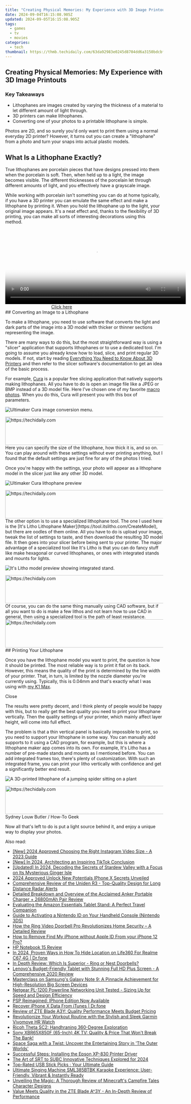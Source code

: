 ```yaml
---
title: "Creating Physical Memories: My Experience with 3D Image Printouts"
date: 2024-09-04T16:15:08.905Z
updated: 2024-09-05T16:15:08.905Z
tags:
  - games
  - tv
  - movies
categories:
  - tech
thumbnail: https://thmb.techidaily.com/63da92983e0245d8704dd6a3150bdcbfb7cabcd587560ad00c9351b904f56102.jpg
---
```


## Creating Physical Memories: My Experience with 3D Image Printouts

### Key Takeaways

* Lithophanes are images created by varying the thickness of a material to let different amount of light through.
* 3D printers can make lithophanes.
* Converting one of your photos to a printable lithophane is simple.

 Photos are 2D, and so surely you'd only want to print them using a normal everyday 2D printer? However, it turns out you can create a "lithophane" from a photo and turn your snaps into actual plastic models.

##  What Is a Lithophane Exactly?

 True lithophanes are porcelain pieces that have designs pressed into them when the porcelain is soft. Then, when held up to a light, the image becomes visible. The different thicknesses of the porcelain let through different amounts of light, and you effectively have a grayscale image.

 While working with porcelain isn't something you can do at home typically, if you have a 3D printer you can emulate the same effect and make a lithophane by printing it. When you hold the lithophane up to the light, your original image appears. It's a neat effect and, thanks to the flexibility of 3D printing, you can make all sorts of interesting decorations using this method.

<!-- affiliate ads begin -->
<span id="1982508">
					<video width="576" height="240" style="cursor:pointer"
           poster="//a.impactradius-go.com/display-clicktoplayimage/1982508.png"
           onclick="if(!this.playClicked){this.play();this.setAttribute('controls',true);this.playClicked=true;}">
	   <source src="//a.impactradius-go.com/display-ad/22993-1982508">
	   <img src="//a.impactradius-go.com/display-clicktoplayimage/1982508.png" style="border: none; height: 100%; width: 100%; object-fit: contain">
	</video>
	<div style="width:360px;text-align:center"><a href="javascript:window.open(decodeURIComponent('https%3A%2F%2Fhomestyler.sjv.io%2Fc%2F5597632%2F1982508%2F22993'), '_blank');void(0);">Click here</a></div>
</span>
<img height="0" width="0" src="https://imp.pxf.io/i/5597632/1982508/22993" style="position:absolute;visibility:hidden;" border="0" />
<!-- affiliate ads end -->
##  Converting an Image to a Lithophane

 To make a lithophane, you need to use software that converts the light and dark parts of the image into a 3D model with thicker or thinner sections representing the image.

 There are many ways to do this, but the most straightforward way is using a "slicer" application that supports lithophanes or to use a dedicated tool. I'm going to assume you already know how to load, slice, and print regular 3D models. If not, start by reading [Everything You Need to Know About 3D Printers](https://screen-activity-recording.techidaily.com/new-in-2024-obs-full-screen-no-more-problem/) and then refer to the slicer software's documentation to get an idea of the basic process.

 For example, [Cura](https://ultimaker.com/software/ultimaker-cura/) is a popular free slicing application that natively supports making lithophanes. All you have to do is open an image file like a JPEG or BMP instead of a 3D model file. Here I've chosen one of my favorite [macro photos](https://win11.techidaily.com/hacking-the-lock-screen-windows-11-edition/). When you do this, Cura will present you with this box of parameters.

![Ultimaker Cura image conversion menu.](https://static1.howtogeekimages.com/wordpress/wp-content/uploads/2024/04/screenshot-2024-04-22-at-10-45-47.png) 

<!-- affiliate ads begin -->
<a href="https://imp.i357552.net/c/5597632/1030129/11832" target="_top" id="1030129">
  <img src="//a.impactradius-go.com/display-ad/11832-1030129" border="0" alt="https://techidaily.com" width="720" height="90"/>
</a>
<img height="0" width="0" src="https://imp.i357552.net/i/5597632/1030129/11832" style="position:absolute;visibility:hidden;" border="0" />
<!-- affiliate ads end -->
 Here you can specify the size of the lithophane, how thick it is, and so on. You can play around with these settings without ever printing anything, but I found that the default settings are just fine for any of the photos I tried.

 Once you're happy with the settings, your photo will appear as a lithophane model in the slicer just like any other 3D model.

![Ultimaker Cura lithophane preview](https://static1.howtogeekimages.com/wordpress/wp-content/uploads/2024/04/screenshot-2024-04-22-at-10-47-32.png) 

<!-- affiliate ads begin -->
<a href="https://appsumo.8odi.net/c/5597632/2105867/7443" target="_top" id="2105867">
  <img src="//a.impactradius-go.com/display-ad/7443-2105867" border="0" alt="https://techidaily.com" width="728" height="90"/>
</a>
<img height="0" width="0" src="https://appsumo.8odi.net/i/5597632/2105867/7443" style="position:absolute;visibility:hidden;" border="0" />
<!-- affiliate ads end -->
 The other option is to use a specialized lithophane tool. The one I used here is the [It's Litho Lithophane Maker](https://tool.itslitho.com/CreateModel), but there are oodles of them online. All you have to do is upload your image, tweak the list of settings to taste, and then download the resulting 3D model file. It then goes into your slicer before being sent to your printer. The major advantage of a specialized tool like It's Litho is that you can do fancy stuff like make hexagonal or curved lithophanes, or ones with integrated stands and mounts for lights.

![It's Litho model preview showing integrated stand.](https://static1.howtogeekimages.com/wordpress/wp-content/uploads/2024/04/screenshot-2024-04-20-at-15-48-38.png) 

<!-- affiliate ads begin -->
<a href="https://appsumo.8odi.net/c/5597632/2030373/7443" target="_top" id="2030373">
  <img src="//a.impactradius-go.com/display-ad/7443-2030373" border="0" alt="https://techidaily.com" width="728" height="90"/>
</a>
<img height="0" width="0" src="https://appsumo.8odi.net/i/5597632/2030373/7443" style="position:absolute;visibility:hidden;" border="0" />
<!-- affiliate ads end -->
 Of course, you can do the same thing manually using CAD software, but if all you want to do is make a few lithos and not learn how to use CAD in general, then using a specialized tool is the path of least resistance.

<!-- affiliate ads begin -->
<a href="https://aligracehair.sjv.io/c/5597632/2012406/19272" target="_top" id="2012406">
  <img src="//a.impactradius-go.com/display-ad/19272-2012406" border="0" alt="https://techidaily.com" width="728" height="90"/>
</a>
<img height="0" width="0" src="https://aligracehair.sjv.io/i/5597632/2012406/19272" style="position:absolute;visibility:hidden;" border="0" />
<!-- affiliate ads end -->
##  Printing Your Lithophane

 Once you have the lithophane model you want to print, the question is how it should be printed. The most reliable way is to print it flat on its back. However, this means the quality of the print is determined by the line width of your printer. That, in turn, is limited by the nozzle diameter you're currently using. Typically, this is 0.04mm and that's exactly what I was using with [my K1 Max](https://extra-hints.techidaily.com/3-techniques-to-fix-iphone-hdr-blunders-in-premiere-pro-for-2024/).

Close 

 The results were pretty decent, and I think plenty of people would be happy with this, but to really get the best quality you need to print your lithophane vertically. Then the quality settings of your printer, which mainly affect layer height, will come into full effect.

 The problem is that a thin vertical panel is basically impossible to print, so you need to support your lithophane in some way. You can manually add supports to it using a CAD program, for example, but this is where a lithophane maker app comes into its own. For example, It's Litho has a number of pre-made stands and mounts as I mentioned before. You can add integrated frames too, there's plenty of customization. With such an integrated frame, you can print your litho vertically with confidence and get a significantly better end result.

![A 3D-printed lithophane of a jumping spider sitting on a plant](https://static1.howtogeekimages.com/wordpress/wp-content/uploads/2024/04/a-3d-printed-lithophane-of-a-jumping-spider-sitting-on-a-plant.jpeg) 

<!-- affiliate ads begin -->
<a href="https://appsumo.8odi.net/c/5597632/2100534/7443" target="_top" id="2100534">
  <img src="//a.impactradius-go.com/display-ad/7443-2100534" border="0" alt="https://techidaily.com" width="728" height="90"/>
</a>
<img height="0" width="0" src="https://appsumo.8odi.net/i/5597632/2100534/7443" style="position:absolute;visibility:hidden;" border="0" />
<!-- affiliate ads end -->
Sydney Louw Butler / How-To Geek

 Now all that's left to do is put a light source behind it, and enjoy a unique way to display your photos.

<ins class="adsbygoogle"
     style="display:block"
     data-ad-format="autorelaxed"
     data-ad-client="ca-pub-7571918770474297"
     data-ad-slot="1223367746"></ins>



<ins class="adsbygoogle"
     style="display:block"
     data-ad-client="ca-pub-7571918770474297"
     data-ad-slot="8358498916"
     data-ad-format="auto"
     data-full-width-responsive="true"></ins>

<span class="atpl-alsoreadstyle">Also read:</span>
<div><ul>
<li><a href="https://instagram-video-files.techidaily.com/new-2024-approved-choosing-the-right-instagram-video-size-a-2023-guide/"><u>[New] 2024 Approved  Choosing the Right Instagram Video Size - A 2023 Guide</u></a></li>
<li><a href="https://tiktok-videos.techidaily.com/new-in-2024-architecting-an-inspiring-tiktok-conclusion/"><u>[New] In 2024, Architecting an Inspiring TikTok Conclusion</u></a></li>
<li><a href="https://screen-sharing-recording.techidaily.com/updated-in-2024-decoding-the-secrets-of-stardew-valley-with-a-focus-on-its-mysterious-ginger-isle/"><u>[Updated] In 2024, Decoding the Secrets of Stardew Valley with a Focus on Its Mysterious Ginger Isle</u></a></li>
<li><a href="https://some-tips.techidaily.com/2024-approved-unlock-new-potentials-iphone-x-secrets-unveiled/"><u>2024 Approved  Unlock New Potentials  IPhone X Secrets Unveiled</u></a></li>
<li><a href="https://buynow-help.techidaily.com/comprehensive-review-of-the-uniden-r3-top-quality-design-for-long-distance-radar-alerts/"><u>Comprehensive Review of the Uniden R3 - Top-Quality Design for Long Distance Radar Alerts</u></a></li>
<li><a href="https://buynow-help.techidaily.com/detailed-breakdown-and-overview-of-the-acclaimed-anker-portable-charger-plus-26800mah-pair-review/"><u>Detailed Breakdown and Overview of the Acclaimed Anker Portable Charger + 26800mAh Pair Review</u></a></li>
<li><a href="https://buynow-help.techidaily.com/evaluating-the-amazon-essentials-tablet-stand-a-perfect-travel-companion/"><u>Evaluating the Amazon Essentials Tablet Stand: A Perfect Travel Companion</u></a></li>
<li><a href="https://buynow-help.techidaily.com/guide-to-activating-a-nintendo-id-on-your-handheld-console-nintendo-3ds/"><u>Guide to Activating a Nintendo ID on Your Handheld Console (Nintendo 3DS)</u></a></li>
<li><a href="https://buynow-help.techidaily.com/how-the-ring-video-doorbell-pro-revolutionizes-home-security-a-detailed-review/"><u>How the Ring Video Doorbell Pro Revolutionizes Home Security – A Detailed Review</u></a></li>
<li><a href="https://activate-lock.techidaily.com/how-to-remove-find-my-iphone-without-apple-id-from-your-iphone-12-pro-by-drfone-ios/"><u>How to Remove Find My iPhone without Apple ID From your iPhone 12 Pro?</u></a></li>
<li><a href="https://buynow-help.techidaily.com/hp-notebook-15-review/"><u>HP Notebook 15 Review</u></a></li>
<li><a href="https://location-social.techidaily.com/in-2024-proven-ways-in-how-to-hide-location-on-life360-for-realme-c67-4g-drfone-by-drfone-virtual-android/"><u>In 2024, Proven Ways in How To Hide Location on Life360 For Realme C67 4G | Dr.fone</u></a></li>
<li><a href="https://buynow-help.techidaily.com/in-depth-review-which-is-superior-ring-or-nest-doorbells/"><u>In Depth Review: Which Is Superior - Ring or Nest Doorbells?</u></a></li>
<li><a href="https://buynow-help.techidaily.com/lenovos-budget-friendly-tablet-with-stunning-full-hd-plus-screen-a-comprehensive-2020-review/"><u>Lenovo's Budget-Friendly Tablet with Stunning Full HD Plus Screen - A Comprehensive 2020 Review</u></a></li>
<li><a href="https://buynow-help.techidaily.com/masterclass-on-samsungs-galaxy-note-9-a-pinnacle-achievement-for-high-resolution-big-screen-devices/"><u>Masterclass on Samsung's Galaxy Note 9: A Pinnacle Achievement for High-Resolution Big Screen Devices</u></a></li>
<li><a href="https://buynow-help.techidaily.com/netgear-pl-1200-powerline-networking-unit-tested-sizing-up-for-speed-and-design-efficiency/"><u>Netgear PL-1200 Powerline Networking Unit Tested - Sizing Up for Speed and Design Efficiency</u></a></li>
<li><a href="https://games-able.techidaily.com/1719172972874-psp-reimagined-iphone-edition-now-available/"><u>PSP Reimagined: IPhone Edition Now Available</u></a></li>
<li><a href="https://review-topics.techidaily.com/recover-iphone-x-data-from-itunes-drfone-by-drfone-ios-data-recovery-ios-data-recovery/"><u>Recover iPhone X Data From iTunes | Dr.fone</u></a></li>
<li><a href="https://buynow-help.techidaily.com/review-of-zte-blade-a3y-quality-performance-meets-budget-pricing/"><u>Review of ZTE Blade A3Y: Quality Performance Meets Budget Pricing</u></a></li>
<li><a href="https://buynow-help.techidaily.com/revolutionize-your-workout-routine-with-the-stylish-and-sleek-garmin-vivomove-hr-watch/"><u>Revolutionize Your Workout Routine with the Stylish and Sleek Garmin Vivomove HR Watch</u></a></li>
<li><a href="https://buynow-help.techidaily.com/ricoh-theta-sc2-handhraning-360-degree-exploration/"><u>Ricoh Theta SC2: Handhraning 360-Degree Exploration</u></a></li>
<li><a href="https://buynow-help.techidaily.com/sony-xbr65x850f-65-inch-4k-tv-quality-and-price-that-wont-break-the-bank/"><u>Sony XBR65X850F (65-Inch) 4K TV: Quality & Price That Won't Break The Bank!</u></a></li>
<li><a href="https://buynow-help.techidaily.com/space-saga-with-a-twist-uncover-the-entertaining-story-in-the-outer-worlds/"><u>Space Saga with a Twist: Uncover the Entertaining Story in 'The Outer Worlds'</u></a></li>
<li><a href="https://hardware-updates.techidaily.com/successful-steps-installing-the-epson-xp-830-printer-driver/"><u>Successful Steps: Installing the Epson XP-830 Printer Driver</u></a></li>
<li><a href="https://some-skills.techidaily.com/the-art-of-srt-to-subc-innovative-techniques-explored-for-2024/"><u>The Art of SRT to SUBC  Innovative Techniques Explored for 2024</u></a></li>
<li><a href="https://buynow-help.techidaily.com/top-rated-usb-stick-picks-your-ultimate-guide/"><u>Top-Rated USB Stick Picks : Your Ultimate Guide</u></a></li>
<li><a href="https://buynow-help.techidaily.com/ultimate-singing-machine-sml385btbk-karaoke-experience-user-friendly-vibrant-and-instantly-ready/"><u>Ultimate Singing Machine SML385BTBK Karaoke Experience: User-Friendly, Vibrant & Instantly Ready</u></a></li>
<li><a href="https://buynow-help.techidaily.com/unveiling-the-magic-a-thorough-review-of-minecrafts-campfire-tales-character-designs/"><u>Unveiling the Magic: A Thorough Review of Minecraft's Campfire Tales Character Designs</u></a></li>
<li><a href="https://buynow-help.techidaily.com/value-meets-quality-in-the-zte-blade-a3y-an-in-depth-review-of-performance/"><u>Value Meets Quality in the ZTE Blade A^3Y - An In-Depth Review of Performance</u></a></li>
</ul></div>
